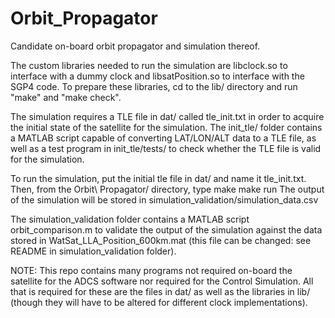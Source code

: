 # Orbit_Propagator
Candidate on-board orbit propagator and simulation thereof.

The custom libraries needed to run the simulation are libclock.so to interface with a dummy clock and libsatPosition.so to interface with the SGP4 code. To prepare these libraries, cd to the lib/ directory and run "make" and "make check".

The simulation requires a TLE file in dat/ called tle_init.txt in order to acquire the initial state of the satellite for the simulation. The init_tle/ folder contains a MATLAB script capable of converting LAT/LON/ALT data to a TLE file, as well as a test program in init_tle/tests/ to check whether the TLE file is valid for the simulation.

To run the simulation, put the initial tle file in dat/ and name it tle_init.txt.
Then, from the Orbit\ Propagator/ directory, type
	make
	make run
The output of the simulation will be stored in simulation_validation/simulation_data.csv

The simulation_validation folder contains a MATLAB script orbit_comparison.m to validate the output of the simulation against the data stored in WatSat_LLA_Position_600km.mat (this file can be changed: see README in simulation_validation folder).


NOTE: This repo contains many programs not required on-board the satellite for the ADCS software nor required for the Control Simulation. All that is required for these are the files in dat/ as well as the libraries in lib/ (though they will have to be altered for different clock implementations).
